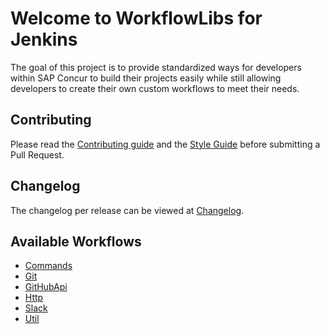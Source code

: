 # Welcome to WorkflowLibs for Jenkins

The goal of this project is to provide standardized ways for developers within SAP Concur to build their projects easily while still allowing developers to create their own custom workflows to meet their needs.

## Contributing

Please read the [Contributing guide](CONTRIBUTING.md) and the [Style Guide](STYLE_GUIDE.md) before submitting a Pull Request.

## Changelog

The changelog per release can be viewed at [Changelog](CHANGELOG.md).

## Available Workflows

* [Commands](COMMANDS.md)
* [Git](GIT.md)
* [GitHubApi](GITHUBAPI.md)
* [Http](HTTP.md)
* [Slack](SLACK.md)
* [Util](UTIL.md)

